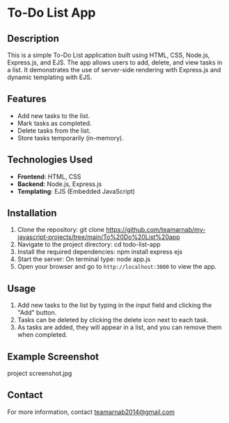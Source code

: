 # To-Do List App

## Description
This is a simple To-Do List application built using HTML, CSS, Node.js, Express.js, and EJS. The app allows users to add, delete, and view tasks in a list. It demonstrates the use of server-side rendering with Express.js and dynamic templating with EJS.

## Features
- Add new tasks to the list.
- Mark tasks as completed.
- Delete tasks from the list.
- Store tasks temporarily (in-memory).

## Technologies Used
- **Frontend**: HTML, CSS
- **Backend**: Node.js, Express.js
- **Templating**: EJS (Embedded JavaScript)

## Installation

1. Clone the repository: git clone https://github.com/teamarnab/my-javascript-projects/tree/main/To%20Do%20List%20app
2. Navigate to the project directory: cd todo-list-app
3. Install the required dependencies: npm install express ejs 
4. Start the server: On terminal type: node app.js
5. Open your browser and go to `http://localhost:3000` to view the app.

## Usage
1. Add new tasks to the list by typing in the input field and clicking the "Add" button.
2. Tasks can be deleted by clicking the delete icon next to each task.
3. As tasks are added, they will appear in a list, and you can remove them when completed.

## Example Screenshot
project screenshot.jpg

## Contact
For more information, contact teamarnab2014@gmail.com